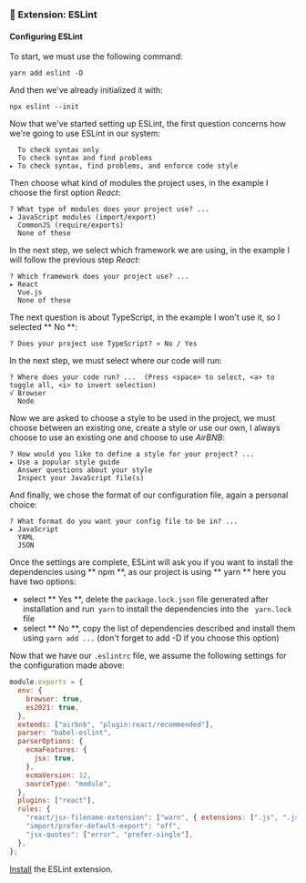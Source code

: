 ### 📌 Extension: ESLint

#### Configuring ESLint

To start, we must use the following command:

```console
yarn add eslint -D
```

And then we've already initialized it with:

```console
npx eslint --init
```

Now that we've started setting up ESLint, the first question concerns how we're going to use ESLint in our system:

```console
  To check syntax only
  To check syntax and find problems
▸ To check syntax, find problems, and enforce code style
```

Then choose what kind of modules the project uses, in the example I choose the first option _React_:

```console
? What type of modules does your project use? ...
▸ JavaScript modules (import/export)
  CommonJS (require/exports)
  None of these
```

In the next step, we select which framework we are using, in the example I will follow the previous step _React_:

```console
? Which framework does your project use? ...
▸ React
  Vue.js
  None of these
```

The next question is about TypeScript, in the example I won't use it, so I selected ** No **:

```console
? Does your project use TypeScript? » No / Yes
```

In the next step, we must select where our code will run:

```console
? Where does your code run? ...  (Press <space> to select, <a> to toggle all, <i> to invert selection)
√ Browser
  Node
```

Now we are asked to choose a style to be used in the project, we must choose between an existing one, create a style or use our own, I always choose to use an existing one and choose to use _AirBNB_:

```console
? How would you like to define a style for your project? ...
▸ Use a popular style guide
  Answer questions about your style
  Inspect your JavaScript file(s)
```

And finally, we chose the format of our configuration file, again a personal choice:

```console
? What format do you want your config file to be in? ...
▸ JavaScript
  YAML
  JSON
```

Once the settings are complete, ESLint will ask you if you want to install the dependencies using ** npm **, as our project is using ** yarn ** here you have two options:

- select ** Yes **, delete the `package.lock.json` file generated after installation and run` yarn` to install the dependencies into the ` yarn.lock` file
- select ** No **, copy the list of dependencies described and install them using `yarn add ...` (don't forget to add -D if you choose this option)

Now that we have our `.eslintrc` file, we assume the following settings for the configuration made above:

```js
module.exports = {
  env: {
    browser: true,
    es2021: true,
  },
  extends: ["airbnb", "plugin:react/recommended"],
  parser: "babel-eslint",
  parserOptions: {
    ecmaFeatures: {
      jsx: true,
    },
    ecmaVersion: 12,
    sourceType: "module",
  },
  plugins: ["react"],
  rules: {
    "react/jsx-filename-extension": ["warn", { extensions: [".js", ".jsx"] }],
    "import/prefer-default-export": "off",
    "jsx-quotes": ["error", "prefer-single"],
  },
};
```

[Install](https://eslint.org) the ESLint extension.
